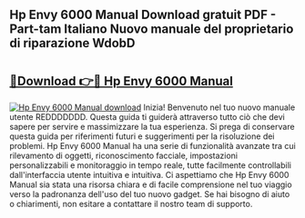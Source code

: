 ## Hp Envy 6000 Manual Download gratuit PDF - Part-tam Italiano Nuovo manuale del proprietario di riparazione WdobD

# <h2><a href="http://dfb62z9.blite.top/?on=Hp+Envy+6000+Manual">🔗Download 👉🔴 Hp Envy 6000 Manual</a></h2>

[![Hp Envy 6000 Manual download](https://i.imgur.com/lujVjoI.png)](http://dfb62z9.blite.top/?on=Hp+Envy+6000+Manual)
Inizia! Benvenuto nel tuo nuovo manuale utente REDDDDDDD. Questa guida ti guiderà attraverso tutto ciò che devi sapere per servire e massimizzare la tua esperienza. Si prega di conservare questa guida per riferimenti futuri e suggerimenti per la risoluzione dei problemi. Hp Envy 6000 Manual ha una serie di funzionalità avanzate tra cui rilevamento di oggetti, riconoscimento facciale, impostazioni personalizzabili e monitoraggio in tempo reale, tutte facilmente controllabili dall'interfaccia utente intuitiva e intuitiva. Ci aspettiamo che Hp Envy 6000 Manual sia stata una risorsa chiara e di facile comprensione nel tuo viaggio verso la padronanza dell'uso del tuo nuovo gadget. Se hai bisogno di aiuto o chiarimenti, non esitare a contattare il nostro team di supporto.
